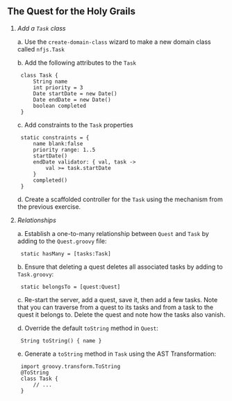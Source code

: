 The Quest for the Holy Grails
-----------------------------

1. *Add a `Task` class*

    a. Use the `create-domain-class` wizard to make a new domain class called `nfjs.Task`
    
    b. Add the following attributes to the `Task`
    
        class Task {
            String name
            int priority = 3
            Date startDate = new Date()
            Date endDate = new Date()
            boolean completed
        }
        
    c. Add constraints to the `Task` properties
    
        static constraints = {
            name blank:false
            priority range: 1..5
            startDate()
            endDate validator: { val, task ->
                val >= task.startDate
            }
            completed()
        }
        
    d. Create a scaffolded controller for the `Task` using the mechanism from the previous exercise.
    
2. *Relationships*

    a. Establish a one-to-many relationship between `Quest` and `Task` by adding to the `Quest.groovy` file:
    
        static hasMany = [tasks:Task]
        
    b. Ensure that deleting a quest deletes all associated tasks by adding to `Task.groovy`:
    
        static belongsTo = [quest:Quest]
        
    c. Re-start the server, add a quest, save it, then add a few tasks. Note that you can traverse from a quest
    to its tasks and from a task to the quest it belongs to. Delete the quest and note how the tasks also vanish.
    
    d. Override the default `toString` method in `Quest`:
    
        String toString() { name }
        
    e. Generate a `toString` method in `Task` using the AST Transformation:
    
        import groovy.transform.ToString
        @ToString
        class Task {
            // ...
        }
        
